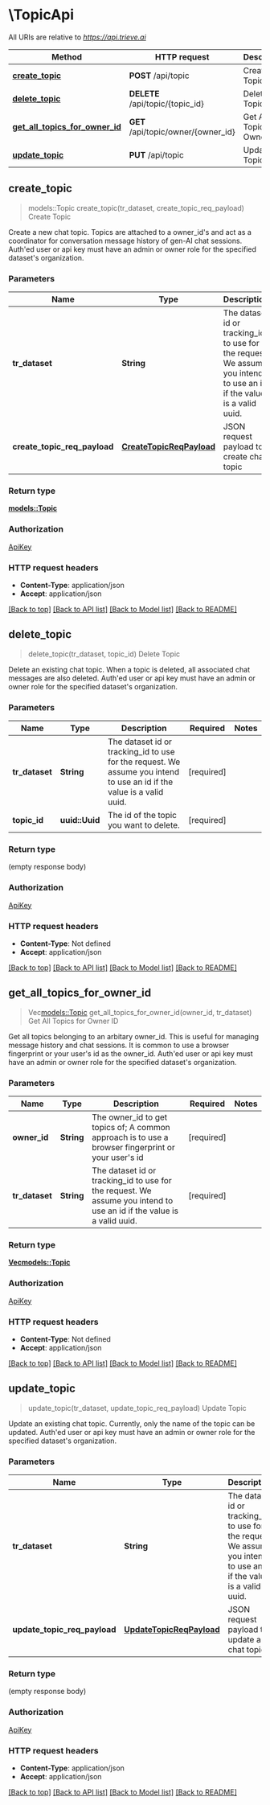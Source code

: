 # \TopicApi

All URIs are relative to *https://api.trieve.ai*

Method | HTTP request | Description
------------- | ------------- | -------------
[**create_topic**](TopicApi.md#create_topic) | **POST** /api/topic | Create Topic
[**delete_topic**](TopicApi.md#delete_topic) | **DELETE** /api/topic/{topic_id} | Delete Topic
[**get_all_topics_for_owner_id**](TopicApi.md#get_all_topics_for_owner_id) | **GET** /api/topic/owner/{owner_id} | Get All Topics for Owner ID
[**update_topic**](TopicApi.md#update_topic) | **PUT** /api/topic | Update Topic



## create_topic

> models::Topic create_topic(tr_dataset, create_topic_req_payload)
Create Topic

Create a new chat topic. Topics are attached to a owner_id's and act as a coordinator for conversation message history of gen-AI chat sessions. Auth'ed user or api key must have an admin or owner role for the specified dataset's organization.

### Parameters


Name | Type | Description  | Required | Notes
------------- | ------------- | ------------- | ------------- | -------------
**tr_dataset** | **String** | The dataset id or tracking_id to use for the request. We assume you intend to use an id if the value is a valid uuid. | [required] |
**create_topic_req_payload** | [**CreateTopicReqPayload**](CreateTopicReqPayload.md) | JSON request payload to create chat topic | [required] |

### Return type

[**models::Topic**](Topic.md)

### Authorization

[ApiKey](../README.md#ApiKey)

### HTTP request headers

- **Content-Type**: application/json
- **Accept**: application/json

[[Back to top]](#) [[Back to API list]](../README.md#documentation-for-api-endpoints) [[Back to Model list]](../README.md#documentation-for-models) [[Back to README]](../README.md)


## delete_topic

> delete_topic(tr_dataset, topic_id)
Delete Topic

Delete an existing chat topic. When a topic is deleted, all associated chat messages are also deleted. Auth'ed user or api key must have an admin or owner role for the specified dataset's organization.

### Parameters


Name | Type | Description  | Required | Notes
------------- | ------------- | ------------- | ------------- | -------------
**tr_dataset** | **String** | The dataset id or tracking_id to use for the request. We assume you intend to use an id if the value is a valid uuid. | [required] |
**topic_id** | **uuid::Uuid** | The id of the topic you want to delete. | [required] |

### Return type

 (empty response body)

### Authorization

[ApiKey](../README.md#ApiKey)

### HTTP request headers

- **Content-Type**: Not defined
- **Accept**: application/json

[[Back to top]](#) [[Back to API list]](../README.md#documentation-for-api-endpoints) [[Back to Model list]](../README.md#documentation-for-models) [[Back to README]](../README.md)


## get_all_topics_for_owner_id

> Vec<models::Topic> get_all_topics_for_owner_id(owner_id, tr_dataset)
Get All Topics for Owner ID

Get all topics belonging to an arbitary owner_id. This is useful for managing message history and chat sessions. It is common to use a browser fingerprint or your user's id as the owner_id. Auth'ed user or api key must have an admin or owner role for the specified dataset's organization.

### Parameters


Name | Type | Description  | Required | Notes
------------- | ------------- | ------------- | ------------- | -------------
**owner_id** | **String** | The owner_id to get topics of; A common approach is to use a browser fingerprint or your user's id | [required] |
**tr_dataset** | **String** | The dataset id or tracking_id to use for the request. We assume you intend to use an id if the value is a valid uuid. | [required] |

### Return type

[**Vec<models::Topic>**](Topic.md)

### Authorization

[ApiKey](../README.md#ApiKey)

### HTTP request headers

- **Content-Type**: Not defined
- **Accept**: application/json

[[Back to top]](#) [[Back to API list]](../README.md#documentation-for-api-endpoints) [[Back to Model list]](../README.md#documentation-for-models) [[Back to README]](../README.md)


## update_topic

> update_topic(tr_dataset, update_topic_req_payload)
Update Topic

Update an existing chat topic. Currently, only the name of the topic can be updated. Auth'ed user or api key must have an admin or owner role for the specified dataset's organization.

### Parameters


Name | Type | Description  | Required | Notes
------------- | ------------- | ------------- | ------------- | -------------
**tr_dataset** | **String** | The dataset id or tracking_id to use for the request. We assume you intend to use an id if the value is a valid uuid. | [required] |
**update_topic_req_payload** | [**UpdateTopicReqPayload**](UpdateTopicReqPayload.md) | JSON request payload to update a chat topic | [required] |

### Return type

 (empty response body)

### Authorization

[ApiKey](../README.md#ApiKey)

### HTTP request headers

- **Content-Type**: application/json
- **Accept**: application/json

[[Back to top]](#) [[Back to API list]](../README.md#documentation-for-api-endpoints) [[Back to Model list]](../README.md#documentation-for-models) [[Back to README]](../README.md)

